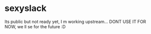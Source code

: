 # sexyslack
Its public but not ready yet, I m working upstream... DONT USE IT FOR NOW, we ll se for the future :D
